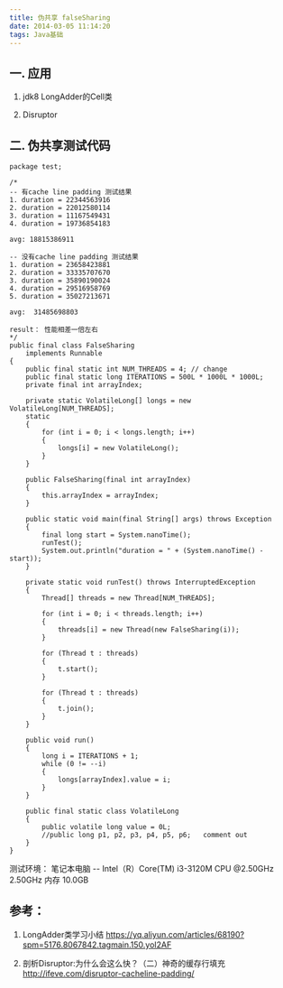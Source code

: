 ```yaml
---
title: 伪共享 falseSharing
date: 2014-03-05 11:14:20
tags: Java基础
---
```


## 一. 应用

1. jdk8 LongAdder的Cell类

2. Disruptor

## 二. 伪共享测试代码
```
package test;

/*
-- 有cache line padding 测试结果
1. duration = 22344563916  
2. duration = 22012580114  
3. duration = 11167549431  
4. duration = 19736854183  

avg: 18815386911

-- 没有cache line padding 测试结果
1. duration = 23658423881  
2. duration = 33335707670  
3. duration = 35890190024  
4. duration = 29516958769  
5. duration = 35027213671

avg:  31485698803

result： 性能相差一倍左右  
*/
public final class FalseSharing
    implements Runnable
{
    public final static int NUM_THREADS = 4; // change
    public final static long ITERATIONS = 500L * 1000L * 1000L;
    private final int arrayIndex;
 
    private static VolatileLong[] longs = new VolatileLong[NUM_THREADS];
    static
    {
        for (int i = 0; i < longs.length; i++)
        {
            longs[i] = new VolatileLong();
        }
    }
 
    public FalseSharing(final int arrayIndex)
    {
        this.arrayIndex = arrayIndex;
    }
 
    public static void main(final String[] args) throws Exception
    {
        final long start = System.nanoTime();
        runTest();
        System.out.println("duration = " + (System.nanoTime() - start));
    }
 
    private static void runTest() throws InterruptedException
    {
        Thread[] threads = new Thread[NUM_THREADS];
 
        for (int i = 0; i < threads.length; i++)
        {
            threads[i] = new Thread(new FalseSharing(i));
        }
 
        for (Thread t : threads)
        {
            t.start();
        }
 
        for (Thread t : threads)
        {
            t.join();
        }
    }
 
    public void run()
    {
        long i = ITERATIONS + 1;
        while (0 != --i)
        {
            longs[arrayIndex].value = i;
        }
    }
 
    public final static class VolatileLong
    {
        public volatile long value = 0L;
        //public long p1, p2, p3, p4, p5, p6;   comment out 
    }
}
```
 
测试环境： 笔记本电脑 -- Intel（R）Core(TM) i3-3120M CPU @2.50GHz 2.50GHz 内存 10.0GB

## 参考：

1. LongAdder类学习小结
https://yq.aliyun.com/articles/68190?spm=5176.8067842.tagmain.150.yoI2AF

2. 剖析Disruptor:为什么会这么快？（二）神奇的缓存行填充
http://ifeve.com/disruptor-cacheline-padding/
